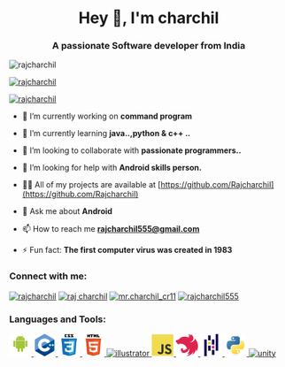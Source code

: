 <h1 align="center">Hey 👋, I'm charchil</h1>
<h3 align="center">A passionate Software developer from India</h3>


<p align="left"> <img src="https://komarev.com/ghpvc/?username=rajcharchil&label=Profile%20views&color=0e75b6&style=flat" alt="rajcharchil" /> </p>

<p align="left"> <a href="https://github.com/ryo-ma/github-profile-trophy"><img src="https://github-profile-trophy.vercel.app/?username=rajcharchil" alt="rajcharchil" /></a> </p>

<p align="left"> <a href="https://twitter.com/rajcharchil" target="blank"><img src="https://img.shields.io/twitter/follow/rajcharchil?logo=twitter&style=for-the-badge" alt="rajcharchil" /></a> </p>

- 🔭 I’m currently working on **command program**

- 🌱 I’m currently learning **java..,python & c++ ..**

- 👯 I’m looking to collaborate with **passionate programmers..**

- 🤝 I’m looking for help with **Android skills person.**

- 👨‍💻 All of my projects are available at [https://github.com/Rajcharchil](https://github.com/Rajcharchil)

- 💬 Ask me about **Android**

- 📫 How to reach me **rajcharchil555@gmail.com**

- ⚡ Fun fact: **The first computer virus was created in 1983**

<h3 align="left">Connect with me:</h3>
<p align="left">
<a href="https://twitter.com/rajcharchil" target="blank"><img align="center" src="https://raw.githubusercontent.com/rahuldkjain/github-profile-readme-generator/master/src/images/icons/Social/twitter.svg" alt="rajcharchil" height="30" width="40" /></a>
<a href="https://linkedin.com/in/raj charchil" target="blank"><img align="center" src="https://raw.githubusercontent.com/rahuldkjain/github-profile-readme-generator/master/src/images/icons/Social/linked-in-alt.svg" alt="raj charchil" height="30" width="40" /></a>
<a href="https://instagram.com/mr.charchil_cr11" target="blank"><img align="center" src="https://raw.githubusercontent.com/rahuldkjain/github-profile-readme-generator/master/src/images/icons/Social/instagram.svg" alt="mr.charchil_cr11" height="30" width="40" /></a>
<a href="https://www.hackerrank.com/rajcharchil555" target="blank"><img align="center" src="https://raw.githubusercontent.com/rahuldkjain/github-profile-readme-generator/master/src/images/icons/Social/hackerrank.svg" alt="rajcharchil555" height="30" width="40" /></a>
</p>

<h3 align="left">Languages and Tools:</h3>
<p align="left"> <a href="https://developer.android.com" target="_blank" rel="noreferrer"> <img src="https://raw.githubusercontent.com/devicons/devicon/master/icons/android/android-original-wordmark.svg" alt="android" width="40" height="40"/> </a> <a href="https://www.w3schools.com/cpp/" target="_blank" rel="noreferrer"> <img src="https://raw.githubusercontent.com/devicons/devicon/master/icons/cplusplus/cplusplus-original.svg" alt="cplusplus" width="40" height="40"/> </a> <a href="https://www.w3schools.com/css/" target="_blank" rel="noreferrer"> <img src="https://raw.githubusercontent.com/devicons/devicon/master/icons/css3/css3-original-wordmark.svg" alt="css3" width="40" height="40"/> </a> <a href="https://www.w3.org/html/" target="_blank" rel="noreferrer"> <img src="https://raw.githubusercontent.com/devicons/devicon/master/icons/html5/html5-original-wordmark.svg" alt="html5" width="40" height="40"/> </a> <a href="https://www.adobe.com/in/products/illustrator.html" target="_blank" rel="noreferrer"> <img src="https://www.vectorlogo.zone/logos/adobe_illustrator/adobe_illustrator-icon.svg" alt="illustrator" width="40" height="40"/> </a> <a href="https://developer.mozilla.org/en-US/docs/Web/JavaScript" target="_blank" rel="noreferrer"> <img src="https://raw.githubusercontent.com/devicons/devicon/master/icons/javascript/javascript-original.svg" alt="javascript" width="40" height="40"/> </a> <a href="https://nestjs.com/" target="_blank" rel="noreferrer"> <img src="https://raw.githubusercontent.com/devicons/devicon/master/icons/nestjs/nestjs-plain.svg" alt="nestjs" width="40" height="40"/> </a> <a href="https://pandas.pydata.org/" target="_blank" rel="noreferrer"> <img src="https://raw.githubusercontent.com/devicons/devicon/2ae2a900d2f041da66e950e4d48052658d850630/icons/pandas/pandas-original.svg" alt="pandas" width="40" height="40"/> </a> <a href="https://www.python.org" target="_blank" rel="noreferrer"> <img src="https://raw.githubusercontent.com/devicons/devicon/master/icons/python/python-original.svg" alt="python" width="40" height="40"/> </a> <a href="https://unity.com/" target="_blank" rel="noreferrer"> <img src="https://www.vectorlogo.zone/logos/unity3d/unity3d-icon.svg" alt="unity" width="40" height="40"/> </a> </p>

